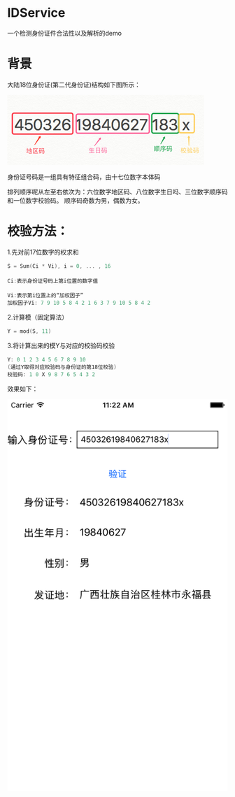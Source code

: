 # IDService
一个检测身份证件合法性以及解析的demo

# 背景
大陆18位身份证(第二代身份证)结构如下图所示：

![](IDService0.png)

身份证号码是一组具有特征组合码，由十七位数字本体码

排列顺序呢从左至右依次为：六位数字地区码、八位数字生日吗、三位数字顺序码和一位数字校验码。
顺序码奇数为男，偶数为女。

# 校验方法：

1.先对前17位数字的权求和

```objectivec
S = Sum(Ci * Vi), i = 0, ... , 16

Ci:表示身份证号码上第i位置的数字值

Vi:表示第i位置上的“加权因子”
加权因子Vi: 7 9 10 5 8 4 2 1 6 3 7 9 10 5 8 4 2
```

2.计算模（固定算法）

```objectivec
Y = mod(S, 11)
```

3.将计算出来的模Y与对应的校验码校验

```objectivec
Y: 0 1 2 3 4 5 6 7 8 9 10
(通过Y取得对应校验码与身份证的第18位校验)
校验码: 1 0 X 9 8 7 6 5 4 3 2
```

效果如下：

![](IDService1.png)

